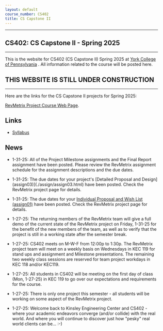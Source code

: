 ```yaml
---
layout: default
course_number: CS402
title: CS Capstone II
---
```


--- --- --- --- --- --- --- --- --- --- --- --- --- --- --- --- --- --- --- --- --- --- --- ---

## CS402: CS Capstone II - Spring 2025

--- --- --- --- --- --- --- --- --- --- --- --- --- --- --- --- --- --- --- --- --- --- --- ---

This is the website for CS402 (CS Capstone II) Spring 2025 at [York College of Pennsylvania](http://www.ycp.edu) .  All information related to the course will be posted here.

## THIS WEBSITE IS STILL UNDER CONSTRUCTION
-------------------------------------------

Here are the links for the CS Capstone II projects for Spring 2025:

[RevMetrix Project Course Web Page](./projects/RevMetrix-Project/index.html).


## Links

* [Syllabus](syllabus.html)

## News
<!-- Commenting out News until it's needed - and the dates could change, anyway

* 11-28-23: Assignment 7 (Final Peer Evals) - The Final Peer Eval forms will be sent out to each team immediately after their respective final presentations.  The due dates are - Privilege Walk: Noon, Wednesday, 12-6-23; YCPHacks: Noon, Friday, 12-8-23; RevMetrix: Noon, Sunday, 12-10-23.

* 11-28-23: Our end-of-semester celebration dinner will be on Tuesday, 12-5-23 starting at 6:30pm at Stone Grille & Taphouse, 204 St. Charles Way, York, PA 17402.  Please let us know if you do NOT plan on attending.

* 11-28-23: Assignment 7 (Final Report) due by Noon in your respective Google Team Folders - Privilege Walk: Noon, Wednesday, 12-6-23; YCPHacks: Noon, Friday, 12-8-23; RevMetrix: Noon, Sunday, 12-10-23

* 11-26-23: Posted two examples of integrated, multi-team final presentations (look under [Assignment 7 Final Presentation](./assign/assign07.html)).  Also posted several examples of final technical reports (look under [Assignment 7 Final Report](./assign/finalreport.html)).

* 11-26-23: Assignment 7 (Draft Technical Report): due by Noon in your respective Google Team Folders - Privilege Walk: Noon, Wednesday, 11-29-23; YCPHacks: Noon, Friday, 12-1-23; RevMetrix: Noon, Sunday 12-3-23

* 11-10-23: Milestone 3 Final Presentations: Privilege Walk, Friday, 12-1-23 (in class); YCPHacks, Monday, 12-4-23 (in class); RevMetrix: Wednesday, 12-6-23 (in KEC 119 during the Final Exam period, 8:00 to 10:00).

* 11-10-23: There will be no status updates the week following Thanksgiving Break (the last week of classes).  Monday, 11-27-23 and Wednesday, 11-29-23 will be team work days.  Friday, 12-1-23 will be the Privilege Walk Final Presentation.

* 11-5-23: Due to overwhelming participation at YCPHacks this weekend, CS Capstone is cancelled for Monday, 11-6-23.

* 11-1-23: Milestone 2 Presentations: Privilege Walk, Wednesday, 11-8-23; RevMetrix, Friday, 11-10-23; YCPHacks, Monday, 11-13-23.

* 10-18-23: Mid-semester Peer Evals are due by Noon two days after your respective project's Milestone 1 presentation.  Privilege Walk: Wednesday, by Noon on 10-25-23; YCPHacks: Friday, by Noon on 10-27-23; RevMetrix: Sunday, by Noon on 10-29-23.  We will send the peer evaluation forms out via email after your respective presentations.

* 10-18-23: Milestone 1 Presentations: Privilege Walk, Monday, 10-23-23; YCPHacks, Wednesday, 10-25-23; RevMetrix, Friday 10-27-23.

-->

* 1-31-25: All of the Project Milestone assignments and the Final Report assignment have been posted.  Please review the RevMetrix assignment schedule for the assignment descriptions and the due dates.

* 1-31-25: The due dates for your project's [Detailed Proposal and Design] (assign03)](./assign/assign03.html) have been posted.  Check the RevMetrix project page for details.

* 1-31-25: The due dates for your [Individual Proposal and Wish List (assign01)](./assign/assign01.html) have been posted.  Check the RevMetrix project page for details.

* 1-27-25: The returning members of the RevMetrix team will give a full demo of the current state of the RevMetrix project on Friday, 1-31-25 for the benefit of the new members of the team, as well as to verify that the project is still in a working state after the semester break.

* 1-27-25: CS402 meets on M-W-F from 12:00p to 1:30p.  The RevMetrix project team will meet on a weekly basis on Wednesdays in KEC 119 for stand ups and assignment and Milestone presentations.  The remaining two weekly class sessions are reserved for team project workdays in KEC 118 and/or KEC119.

* 1-27-25: All students in CS402 will be meeting on the first day of class (Mon, 1-27-25) in KEC 119 to go over our expectations and requirements for the course.

* 1-27-25: There is only one project this semester - all students will be working on some aspect of the RevMetrix project.

* 1-27-25: Welcome back to Kinsley Engineering Center and CS402 - where your academic endeavors converge (and/or collide) with the real world.  And where you will continue to discover just how "pesky" real world clients can be... :-)